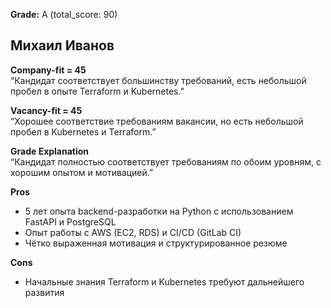 **Grade:** A (total_score: 90)  

## Михаил Иванов

**Company-fit = 45**  
“Кандидат соответствует большинству требований, есть небольшой пробел в опыте Terraform и Kubernetes.”

**Vacancy-fit = 45**  
“Хорошее соответствие требованиям вакансии, но есть небольшой пробел в Kubernetes и Terraform.”

**Grade Explanation**  
“Кандидат полностью соответствует требованиям по обоим уровням, с хорошим опытом и мотивацией.”


**Pros**  
- 5 лет опыта backend-разработки на Python с использованием FastAPI и PostgreSQL  
- Опыт работы с AWS (EC2, RDS) и CI/CD (GitLab CI)  
- Чётко выраженная мотивация и структурированное резюме  

**Cons**  
- Начальные знания Terraform и Kubernetes требуют дальнейшего развития  